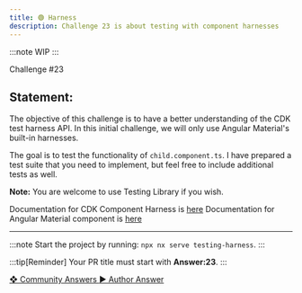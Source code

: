 ```yaml
---
title: 🟢 Harness
description: Challenge 23 is about testing with component harnesses
---
```


:::note
WIP
:::

<div class="chip">Challenge #23</div>

## Statement:

The objective of this challenge is to have a better understanding of the CDK test harness API. In this initial challenge, we will only use Angular Material's built-in harnesses.

The goal is to test the functionality of `child.component.ts`. I have prepared a test suite that you need to implement, but feel free to include additional tests as well.

**Note:** You are welcome to use Testing Library if you wish.

Documentation for CDK Component Harness is [here](https://material.angular.io/cdk/test-harnesses/overview#api-for-test-authors)
Documentation for Angular Material component is [here](https://material.angular.io/components/button/overview)

---

:::note
Start the project by running: `npx nx serve testing-harness`.
:::

:::tip[Reminder]
Your PR title must start with <b>Answer:23</b>.
:::

<div class="article-footer">
  <a
    href="https://github.com/tomalaforge/angular-challenges/pulls?q=label%3A23+label%3Aanswer"
    alt="Harness community solutions">
    ❖ Community Answers
  </a>
  <a
    href='https://github.com/tomalaforge/angular-challenges/pulls?q=label%3A23+label%3A'
    alt="Harness solution author">
    ▶︎ Author Answer
  </a>
  </div>
